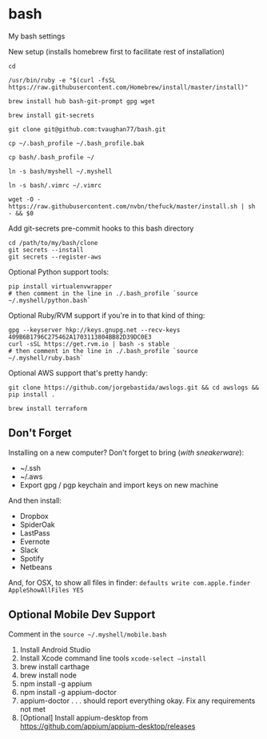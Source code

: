 # bash
My bash settings

New setup (installs homebrew first to facilitate rest of installation)
```
cd

/usr/bin/ruby -e "$(curl -fsSL https://raw.githubusercontent.com/Homebrew/install/master/install)"

brew install hub bash-git-prompt gpg wget

brew install git-secrets

git clone git@github.com:tvaughan77/bash.git

cp ~/.bash_profile ~/.bash_profile.bak

cp bash/.bash_profile ~/

ln -s bash/myshell ~/.myshell

ln -s bash/.vimrc ~/.vimrc

wget -O - https://raw.githubusercontent.com/nvbn/thefuck/master/install.sh | sh - && $0
```

Add git-secrets pre-commit hooks to this bash directory
```
cd /path/to/my/bash/clone
git secrets --install
git secrets --register-aws
```

Optional Python support tools:
```
pip install virtualenvwrapper
# then comment in the line in ./.bash_profile `source ~/.myshell/python.bash`
```

Optional Ruby/RVM support if you're in to that kind of thing:
```
gpg --keyserver hkp://keys.gnupg.net --recv-keys 409B6B1796C275462A1703113804BB82D39DC0E3
curl -sSL https://get.rvm.io | bash -s stable
# then comment in the line in ./.bash_profile `source ~/.myshell/ruby.bash`
```

Optional AWS support that's pretty handy:
```
git clone https://github.com/jorgebastida/awslogs.git && cd awslogs && pip install .

brew install terraform
```

## Don't Forget
Installing on a new computer?  Don't forget to bring (*with sneakerware*):

* ~/.ssh
* ~/.aws
* Export gpg / pgp keychain and import keys on new machine

And then install:
* Dropbox
* SpiderOak
* LastPass
* Evernote
* Slack
* Spotify
* Netbeans

And, for OSX, to show all files in finder: `defaults write com.apple.finder AppleShowAllFiles YES`

## Optional Mobile Dev Support
Comment in the `source ~/.myshell/mobile.bash`
1. Install Android Studio
2. Install Xcode command line tools `xcode-select —install`
3. brew install carthage
4. brew install node
5. npm install -g appium
6. npm install -g appium-doctor
7. appium-doctor  . . . should report everything okay.  Fix any requirements not met
8. [Optional] Install appium-desktop from https://github.com/appium/appium-desktop/releases
